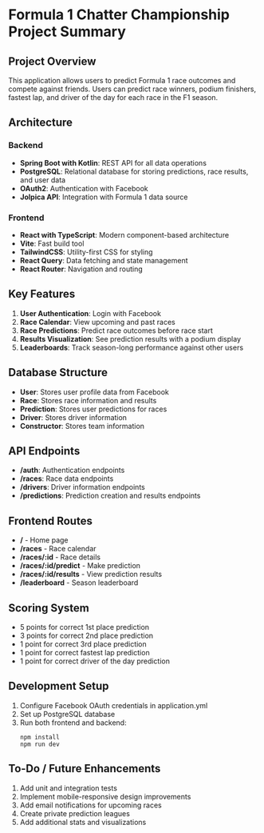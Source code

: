 # Formula 1 Chatter Championship Project Summary

## Project Overview
This application allows users to predict Formula 1 race outcomes and compete against friends. Users can predict race winners, podium finishers, fastest lap, and driver of the day for each race in the F1 season.

## Architecture

### Backend
- **Spring Boot with Kotlin**: REST API for all data operations
- **PostgreSQL**: Relational database for storing predictions, race results, and user data
- **OAuth2**: Authentication with Facebook
- **Jolpica API**: Integration with Formula 1 data source

### Frontend
- **React with TypeScript**: Modern component-based architecture
- **Vite**: Fast build tool
- **TailwindCSS**: Utility-first CSS for styling
- **React Query**: Data fetching and state management
- **React Router**: Navigation and routing

## Key Features
1. **User Authentication**: Login with Facebook
2. **Race Calendar**: View upcoming and past races
3. **Race Predictions**: Predict race outcomes before race start
4. **Results Visualization**: See prediction results with a podium display
5. **Leaderboards**: Track season-long performance against other users

## Database Structure
- **User**: Stores user profile data from Facebook
- **Race**: Stores race information and results
- **Prediction**: Stores user predictions for races
- **Driver**: Stores driver information
- **Constructor**: Stores team information

## API Endpoints
- **/auth**: Authentication endpoints
- **/races**: Race data endpoints
- **/drivers**: Driver information endpoints
- **/predictions**: Prediction creation and results endpoints

## Frontend Routes
- **/** - Home page
- **/races** - Race calendar
- **/races/:id** - Race details
- **/races/:id/predict** - Make prediction
- **/races/:id/results** - View prediction results
- **/leaderboard** - Season leaderboard

## Scoring System
- 5 points for correct 1st place prediction
- 3 points for correct 2nd place prediction
- 1 point for correct 3rd place prediction
- 1 point for correct fastest lap prediction
- 1 point for correct driver of the day prediction

## Development Setup
1. Configure Facebook OAuth credentials in application.yml
2. Set up PostgreSQL database
3. Run both frontend and backend:
   ```
   npm install
   npm run dev
   ```

## To-Do / Future Enhancements
1. Add unit and integration tests
2. Implement mobile-responsive design improvements
3. Add email notifications for upcoming races
4. Create private prediction leagues
5. Add additional stats and visualizations 